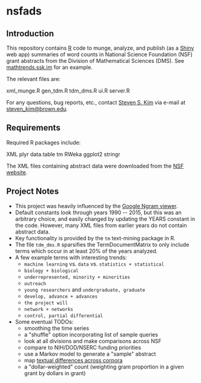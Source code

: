 # nsfads

## Introduction

This repository contains [R](https://www.r-project.org) code to munge, analyze, and publish (as a [Shiny](http://shiny.rstudio.com) web app) summaries of word counts in National Science Foundation (NSF) grant abstracts from the Division of Mathematical Sciences (DMS). See  [mathtrends.ssk.im](http://mathtrends.ssk.im) for an example.

The relevant files are:

   xml_munge.R
   gen_tdm.R
   tdm_dms.R
   ui.R
   server.R

For any questions, bug reports, etc., contact [Steven S. Kim](http://ssk.im) via e-mail at [steven_kim@brown.edu](mailto:steven_kim@brown.edu).

## Requirements

Required R packages include:

   XML
   plyr
   data.table
   tm
   RWeka
   ggplot2
   stringr

The XML files containing abstract data were downloaded from the [NSF website](https://www.nsf.gov/awardsearch/download.jsp).

## Project Notes

* This project was heavily influenced by the [Google Ngram viewer](https://books.google.com/ngrams).
* Default constants look through years 1990 -- 2015, but this was an arbitrary choice, and easily changed by updating the YEARS constant in the code. However, many XML files from earlier years do not contain abstract data.
* Key functionality is provided by the `tm` text-mining package in R.
* The file `tdm_dms.R` sparsifies the TermDocumentMatrix to only include terms which occur in at least 20% of the years analyzed.
* A few example terms with interesting trends:
   - `machine learning` vs. `data` vs. `statistics + statistical`
   - `biology + biological`
   - `underrepresented, minority + minorities`
   - `outreach`
   - `young researchers` and `undergraduate, graduate`
   - `develop, advance + advances`
   - `the project will`
   - `network + networks`
   - `control, partial differential`
* Some eventual TODOs:
   - smoothing the time series
   - a "shuffle" option incorporating list of sample queries
   - look at all divisions and make comparisons across NSF
   - compare to NIH/DOD/NSERC funding priorities
   - use a Markov model to generate a "sample" abstract
   - map [textual differences across corpora](http://blog.rolffredheim.com/2013/02/mapping-significant-textual-differences.html)
   - a "dollar-weighted" count (weighting gram proportion in a given grant by dollars in grant)
